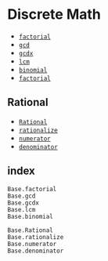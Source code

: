 # Discrete Math

- [`factorial`](@ref)
- [`gcd`](@ref)
- [`gcdx`](@ref)
- [`lcm`](@ref)
- [`binomial`](@ref)
- [`factorial`](@ref)

## Rational
- [`Rational`](@ref)
- [`rationalize`](@ref)
- [`numerator`](@ref)
- [`denominator`](@ref)


## index

```@docs
Base.factorial
Base.gcd
Base.gcdx
Base.lcm
Base.binomial

Base.Rational
Base.rationalize
Base.numerator
Base.denominator
```

